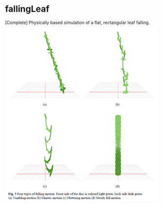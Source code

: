 # fallingLeaf
[Complete] Physically based simulation of a flat, rectangular leaf falling.
![alt text](https://github.com/karaianas/fallingLeaf/blob/ver01/leafSim.PNG)
